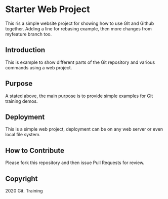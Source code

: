 # Starter Web Project

This ris a simple website project for showing how to use GIt and Github together. Adding a line for rebasing example, then more changes from myfeature branch too.
## Introduction

This is example to show different parts of the Git repository and various commands using a web project.

## Purpose

A stated above, the main purpose is to provide simple examples for Git training demos.
## Deployment

This is a simple web project, deployment can be on any web server or even local file system.
## How to Contribute

Please fork this repository and then issue Pull Requests for review.

## Copyright

2020 Git. Training